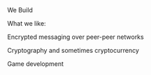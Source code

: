 We Build


What we like:

Encrypted messaging over peer-peer networks 

Cryptography and sometimes cryptocurrency

Game development




